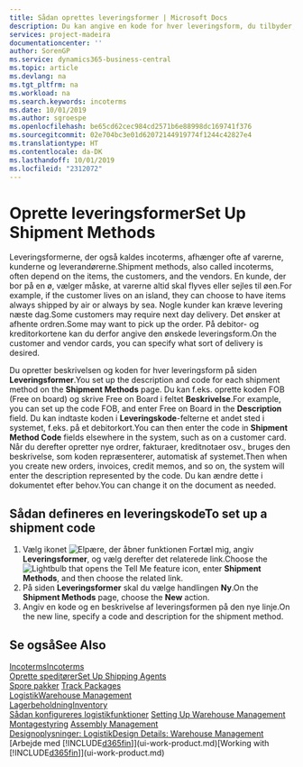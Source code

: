 ```yaml
---
title: Sådan oprettes leveringsformer | Microsoft Docs
description: Du kan angive en kode for hver leveringsform, du tilbyder, og angive oplysninger om dem.
services: project-madeira
documentationcenter: ''
author: SorenGP
ms.service: dynamics365-business-central
ms.topic: article
ms.devlang: na
ms.tgt_pltfrm: na
ms.workload: na
ms.search.keywords: incoterms
ms.date: 10/01/2019
ms.author: sgroespe
ms.openlocfilehash: be65cd62cec984cd2571b6e88998dc169741f376
ms.sourcegitcommit: 02e704bc3e01d62072144919774f1244c42827e4
ms.translationtype: HT
ms.contentlocale: da-DK
ms.lasthandoff: 10/01/2019
ms.locfileid: "2312072"
---
```

# <a name="set-up-shipment-methods"></a><span data-ttu-id="a4fcb-103">Oprette leveringsformer</span><span class="sxs-lookup"><span data-stu-id="a4fcb-103">Set Up Shipment Methods</span></span>
<span data-ttu-id="a4fcb-104">Leveringsformerne, der også kaldes incoterms, afhænger ofte af varerne, kunderne og leverandørerne.</span><span class="sxs-lookup"><span data-stu-id="a4fcb-104">Shipment methods, also called incoterms, often depend on the items, the customers, and the vendors.</span></span> <span data-ttu-id="a4fcb-105">En kunde, der bor på en ø, vælger måske, at varerne altid skal flyves eller sejles til øen.</span><span class="sxs-lookup"><span data-stu-id="a4fcb-105">For example, if the customer lives on an island, they can choose to have items always shipped by air or always by sea.</span></span> <span data-ttu-id="a4fcb-106">Nogle kunder kan kræve levering næste dag.</span><span class="sxs-lookup"><span data-stu-id="a4fcb-106">Some customers may require next day delivery.</span></span> <span data-ttu-id="a4fcb-107">Det ønsker at afhente ordren.</span><span class="sxs-lookup"><span data-stu-id="a4fcb-107">Some may want to pick up the order.</span></span> <span data-ttu-id="a4fcb-108">På debitor- og kreditorkortene kan du derfor angive den ønskede leveringsform.</span><span class="sxs-lookup"><span data-stu-id="a4fcb-108">On the customer and vendor cards, you can specify what sort of delivery is desired.</span></span>

<span data-ttu-id="a4fcb-109">Du opretter beskrivelsen og koden for hver leveringsform på siden **Leveringsformer**.</span><span class="sxs-lookup"><span data-stu-id="a4fcb-109">You set up the description and code for each shipment method on the **Shipment Methods** page.</span></span> <span data-ttu-id="a4fcb-110">Du kan f.eks. oprette koden FOB (Free on board) og skrive Free on Board i feltet **Beskrivelse**.</span><span class="sxs-lookup"><span data-stu-id="a4fcb-110">For example, you can set up the code FOB, and enter Free on Board in the **Description** field.</span></span> <span data-ttu-id="a4fcb-111">Du kan indtaste koden i **Leveringskode**-felterne et andet sted i systemet, f.eks. på et debitorkort.</span><span class="sxs-lookup"><span data-stu-id="a4fcb-111">You can then enter the code in **Shipment Method Code** fields elsewhere in the system, such as on a customer card.</span></span> <span data-ttu-id="a4fcb-112">Når du derefter opretter nye ordrer, fakturaer, kreditnotaer osv., bruges den beskrivelse, som koden repræsenterer, automatisk af systemet.</span><span class="sxs-lookup"><span data-stu-id="a4fcb-112">Then when you create new orders, invoices, credit memos, and so on, the system will enter the description represented by the code.</span></span> <span data-ttu-id="a4fcb-113">Du kan ændre dette i dokumentet efter behov.</span><span class="sxs-lookup"><span data-stu-id="a4fcb-113">You can change it on the document as needed.</span></span>

## <a name="to-set-up-a-shipment-code"></a><span data-ttu-id="a4fcb-114">Sådan defineres en leveringskode</span><span class="sxs-lookup"><span data-stu-id="a4fcb-114">To set up a shipment code</span></span>
1. <span data-ttu-id="a4fcb-115">Vælg ikonet ![Elpære, der åbner funktionen Fortæl mig](media/ui-search/search_small.png "Fortæl mig, hvad du vil foretage dig"), angiv **Leveringsformer**, og vælg derefter det relaterede link.</span><span class="sxs-lookup"><span data-stu-id="a4fcb-115">Choose the ![Lightbulb that opens the Tell Me feature](media/ui-search/search_small.png "Tell me what you want to do") icon, enter **Shipment Methods**, and then choose the related link.</span></span>
2. <span data-ttu-id="a4fcb-116">På siden **Leveringsformer** skal du vælge handlingen **Ny**.</span><span class="sxs-lookup"><span data-stu-id="a4fcb-116">On the **Shipment Methods** page, choose the **New** action.</span></span>
3. <span data-ttu-id="a4fcb-117">Angiv en kode og en beskrivelse af leveringsformen på den nye linje.</span><span class="sxs-lookup"><span data-stu-id="a4fcb-117">On the new line, specify a code and description for the shipment method.</span></span>

## <a name="see-also"></a><span data-ttu-id="a4fcb-118">Se også</span><span class="sxs-lookup"><span data-stu-id="a4fcb-118">See Also</span></span>
[<span data-ttu-id="a4fcb-119">Incoterms</span><span class="sxs-lookup"><span data-stu-id="a4fcb-119">Incoterms</span></span>](https://iccwbo.org/resources-for-business/incoterms-rules)  
[<span data-ttu-id="a4fcb-120">Oprette speditører</span><span class="sxs-lookup"><span data-stu-id="a4fcb-120">Set Up Shipping Agents</span></span>](sales-how-to-set-up-shipping-agents.md)  
<span data-ttu-id="a4fcb-121">[Spore pakker](sales-how-track-packages.md)  </span><span class="sxs-lookup"><span data-stu-id="a4fcb-121">[Track Packages](sales-how-track-packages.md)  </span></span>  
[<span data-ttu-id="a4fcb-122">Logistik</span><span class="sxs-lookup"><span data-stu-id="a4fcb-122">Warehouse Management</span></span>](warehouse-manage-warehouse.md)  
[<span data-ttu-id="a4fcb-123">Lagerbeholdning</span><span class="sxs-lookup"><span data-stu-id="a4fcb-123">Inventory</span></span>](inventory-manage-inventory.md)  
<span data-ttu-id="a4fcb-124">[Sådan konfigureres logistikfunktioner](warehouse-setup-warehouse.md)   </span><span class="sxs-lookup"><span data-stu-id="a4fcb-124">[Setting Up Warehouse Management](warehouse-setup-warehouse.md)   </span></span>  
<span data-ttu-id="a4fcb-125">[Montagestyring](assembly-assemble-items.md)  </span><span class="sxs-lookup"><span data-stu-id="a4fcb-125">[Assembly Management](assembly-assemble-items.md)  </span></span>  
[<span data-ttu-id="a4fcb-126">Designoplysninger: Logistik</span><span class="sxs-lookup"><span data-stu-id="a4fcb-126">Design Details: Warehouse Management</span></span>](design-details-warehouse-management.md)  
<span data-ttu-id="a4fcb-127">[Arbejde med [!INCLUDE[d365fin](includes/d365fin_md.md)]](ui-work-product.md)</span><span class="sxs-lookup"><span data-stu-id="a4fcb-127">[Working with [!INCLUDE[d365fin](includes/d365fin_md.md)]](ui-work-product.md)</span></span>  
